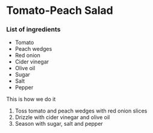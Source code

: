 <!doctype html>
<html>
    <head>
    </head>
    <body>
        <h1> Tomato-Peach Salad </h1>
        <h3> List of ingredients </h3>
        <ul> 
            <li> Tomato </li>
            <li> Peach wedges</li>
            <li> Red onion</li>
            <li> Cider vinegar</li>
            <li> Olive oil</li>
            <li> Sugar </li>
            <li> Salt</li>
            <li> Pepper</li>
        </ul>
        <p> This is how we do it</p>
        <ol>
    	    <li> Toss tomato and peach wedges with red onion slices </li>
            <li> Drizzle with cider vinegar and olive oil </li>
            <li> Season with sugar, salt and pepper </li>   
        </ol>
     </body>
</html>
